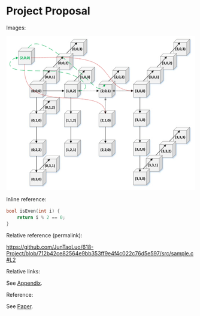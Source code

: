 # Project Proposal

Images:

![cool diagram](docs/imgs/diagram.png)

Inline reference:

```c
bool isEven(int i) {
    return i % 2 == 0; 
}
```

Relative reference (permalink):

https://github.com/JunTaoLuo/618-Project/blob/712b42ce82564e9bb353ff9e4f4c022c76d5e597/src/sample.c#L2

Relative links:

See [Appendix](docs/Appendix.md).

Reference:

See [Paper](docs/A_Lock-Free_Priority_Queue_Design_Based_on_Multi-Dimensional_Linked_Lists.pdf).
